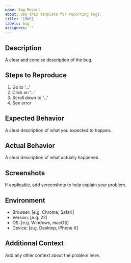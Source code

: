 ```yaml
---
name: Bug Report
about: Use this template for reporting bugs.
title: '[BUG] '
labels: bug
assignees: ''
---
```


## Description
A clear and concise description of the bug.

## Steps to Reproduce
1. Go to '...'
2. Click on '...'
3. Scroll down to '...'
4. See error

## Expected Behavior
A clear description of what you expected to happen.

## Actual Behavior
A clear description of what actually happened.

## Screenshots
If applicable, add screenshots to help explain your problem.

## Environment
- Browser: [e.g. Chrome, Safari]
- Version: [e.g. 22]
- OS: [e.g. Windows, macOS]
- Device: [e.g. Desktop, iPhone X]

## Additional Context
Add any other context about the problem here.